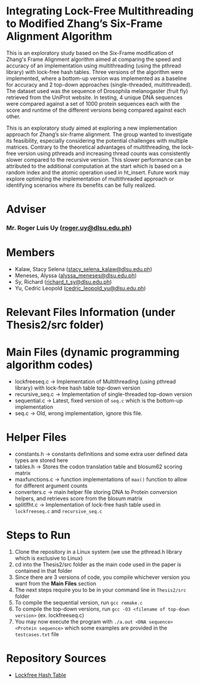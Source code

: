 # Integrating Lock-Free Multithreading to Modified Zhang’s Six-Frame Alignment Algorithm
This is an exploratory study based on the Six-Frame modification of Zhang's Frame Alignment algorithm aimed at comparing the speed and accuracy of an implementation using multithreading (using the pthread library) with lock-free hash tables. Three versions of the algorithm were implemented, where a bottom-up version was implemented as a baseline for accuracy and 2 top-down approaches (single-threaded, multithreaded). The dataset used was the sequence of Drosophila melanogaster (fruit fly) retrieved from the UniProt website. In testing, 4 unique DNA sequences were compared against a set of 1000 protein sequences each with the score and runtime of the different versions being compared against each other.

This is an exploratory study aimed at exploring a new implementation approach for Zhang’s six-frame alignment. The group wanted to investigate its feasibility, especially considering the potential challenges with multiple matrices. Contrary to the theoretical advantages of multithreading, the lock-free version using pthreads and increasing thread counts was consistently slower compared to the recursive version. This slower performance can be attributed to the additional computation at the start which is based on a random index and the atomic operation used in ht_insert. Future work may explore optimizing the implementation of multithreaded approach or identifying scenarios where its benefits can be fully realized.

# Adviser
### Mr. Roger Luis Uy (roger.uy@dlsu.edu.ph)

# Members
- Kalaw, Stacy Selena (stacy_selena_kalaw@dlsu.edu.ph)
- Meneses, Alyssa (alyssa_meneses@dlsu.edu.ph)
- Sy, Richard (richard_t_sy@dlsu.edu.ph)
- Yu, Cedric Leopold (cedric_leopold_yu@dlsu.edu.ph)

# Relevant Files Information (under Thesis2/src folder)
# Main Files (dynamic programming algorithm codes)
- lockfreeseq.c -> Implementation of Multithreading (using pthread library) with lock-free hash table top-down version
- recursive_seq.c -> Implementation of single-threaded top-down version
- sequential.c -> Latest, fixed version of `seq.c` which is the bottom-up implementation
- seq.c -> Old, wrong implementation, ignore this file.

# Helper Files
- constants.h -> constants definitions and some extra user defined data types are stored here
- tables.h -> Stores the codon translation table and blosum62 scoring matrix
- maxfunctions.c -> function implementations of `max()` function to allow for different argument counts
- converters.c -> main helper file storing DNA to Protein conversion helpers, and retrieves score from the blosum matrix
- splitlfht.c -> Implementation of lock-free hash table used in `lockfreeseq.c` and `recursive_seq.c`

# Steps to Run
1. Clone the repository in a Linux system (we use the pthread.h library which is exclusive to Linux)
2. cd into the Thesis2/src folder as the main code used in the paper is contained in that folder
3. Since there are 3 versions of code, you compile whichever version you want from the **Main Files** section
4. The next steps require you to be in your command line in `Thesis2/src` folder
5. To compile the sequential version, run `gcc remake.c`
6. To compile the top-down versions, run `gcc -O3 <filename of top-down version>` (ex. lockfreeseq.c)
7. You may now execute the program with `./a.out <DNA sequence> <Protein sequence>` which some examples are provided in the `testcases.txt` file

# Repository Sources
- [Lockfree Hash Table](https://github.com/stivalaa/paralleldp)
